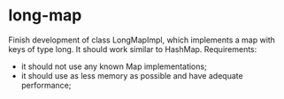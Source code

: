 # long-map

Finish development of class LongMapImpl, which implements a map with keys of type long. It should work similar to HashMap. Requirements:
* it should not use any known Map implementations; 
* it should use as less memory as possible and have adequate performance;